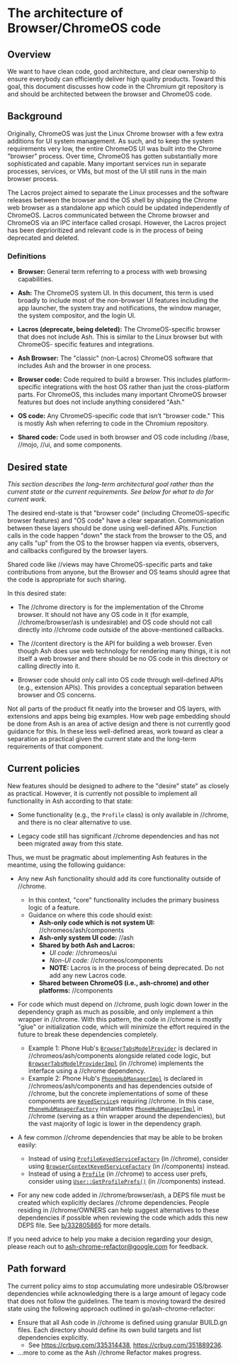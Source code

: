# The architecture of Browser/ChromeOS code

## Overview

We want to have clean code, good architecture, and clear ownership to ensure
everybody can efficiently deliver high quality products. Toward this goal, this
document discusses how code in the Chromium git repository is and should be
architected between the browser and ChromeOS code.

## Background

Originally, ChromeOS was just the Linux Chrome browser with a few extra
additions for UI system management. As such, and to keep the system requirements
very low, the entire ChromeOS UI was built into the Chrome "browser" process.
Over time, ChromeOS has gotten substantially more sophisticated and capable.
Many important services run in separate processes, services, or VMs, but most of
the UI still runs in the main browser process.

The Lacros project aimed to separate the Linux processes and the software
releases between the browser and the OS shell by shipping the Chrome web browser
as a standalone app which could be updated independently of ChromeOS. Lacros
communicated between the Chrome browser and ChromeOS via an IPC interface called
crosapi. However, the Lacros project has been deprioritized and relevant code is
in the process of being deprecated and deleted.

### Definitions

- **Browser:** General term referring to a process with web browsing capabilities.

- **Ash:** The ChromeOS system UI. In this document, this term is used broadly
  to include most of the non-browser UI features including the app launcher, the
  system tray and notifications, the window manager, the system compositor, and
  the login UI.

- **Lacros (deprecate, being deleted):** The ChromeOS-specific browser that does
  not include Ash. This is similar to the Linux browser but with ChromeOS-
  specific features and integrations.

- **Ash Browser:** The "classic" (non-Lacros) ChromeOS software that includes
  Ash and the browser in one process.

- **Browser code:** Code required to build a browser. This includes
  platform-specific integrations with the host OS rather than just the
  cross-platform parts. For ChromeOS, this includes many important ChromeOS
  browser features but does not include anything considered "Ash."

- **OS code:** Any ChromeOS-specific code that isn’t "browser code." This is
  mostly Ash when referring to code in the Chromium repository.

- **Shared code:** Code used in both browser and OS code including //base,
  //mojo, //ui, and some components.

## Desired state

_This section describes the long-term architectural goal rather than the current
state or the current requirements. See below for what to do for current work._

The desired end-state is that "browser code" (including ChromeOS-specific
browser features) and "OS code" have a clear separation. Communication between
these layers should be done using well-defined APIs. Function calls in the code
happen "down" the stack from the browser to the OS, and any calls "up" from the
OS to the browser happen via events, observers, and callbacks configured by the
browser layers.

Shared code like //views may have ChromeOS-specific parts and take contributions
from anyone, but the Browser and OS teams should agree that the code is
appropriate for such sharing.

In this desired state:

- The //chrome directory is for the implementation of the Chrome browser. It
  should not have any OS code in it (for example, //chrome/browser/ash is
  undesirable) and OS code should not call directly into //chrome code outside
  of the above-mentioned callbacks.

- The //content directory is the API for building a web browser. Even though Ash
  does use web technology for rendering many things, it is not itself a web
  browser and there should be no OS code in this directory or calling directly
  into it.

- Browser code should only call into OS code through well-defined APIs (e.g.,
  extension APIs). This provides a conceptual separation between browser and OS
  concerns.

Not all parts of the product fit neatly into the browser and OS layers, with
extensions and apps being big examples. How web page embedding should be done
from Ash is an area of active design and there is not currently good guidance
for this. In these less well-defined areas, work toward as clear a separation as
practical given the current state and the long-term requirements of that
component.

## Current policies

New features should be designed to adhere to the "desire" state" as closely as
practical. However, it is currently not possible to implement all functionality
in Ash according to that state:

- Some functionality (e.g., the `Profile` class) is only available in //chrome,
  and there is no clear alternative to use.

- Legacy code still has significant //chrome dependencies and has not been
  migrated away from this state.

Thus, we must be pragmatic about implementing Ash features in the meantime,
using the following guidance:

- Any new Ash functionality should add its core functionality outside of
  //chrome.
  - In this context, "core" functionality includes the primary business logic of
    a feature.
  - Guidance on where this code should exist:
    - **Ash-only code which is not system UI:** //chromeos/ash/components
    - **Ash-only system UI code:** //ash
    - **Shared by both Ash and Lacros:**
      - *UI code:* //chromeos/ui
      - *Non-UI code:* //chromeos/components
      - **NOTE:** Lacros is in the process of being deprecated. Do not add any
        new Lacros code.
    - **Shared between ChromeOS (i.e., ash-chrome) and other platforms:**
      //components

- For code which must depend on //chrome, push logic down lower in the
  dependency graph as much as possible, and only implement a thin wrapper in
  //chrome. With this pattern, the code in //chrome is mostly "glue" or
  initialization code, which will minimize the effort required in the future to
  break these dependencies completely.
  - Example 1: Phone Hub's [`BrowserTabsModelProvider`](https://source.chromium.org/chromium/chromium/src/+/main:chromeos/ash/components/phonehub/browser_tabs_model_provider.h;drc=2a153c1bc9f24cae375eee3cc875903866997918)
    is declared in //chromeos/ash/components alongside related code logic, but
    [`BrowserTabsModelProviderImpl`](https://source.chromium.org/chromium/chromium/src/+/main:chrome/browser/ash/phonehub/browser_tabs_model_provider_impl.h;drc=fe132eeb21687c455d695d6af346f15454828d01)
    (in //chrome) implements the interface using a //chrome dependency.
  - Example 2: Phone Hub's [`PhoneHubManagerImpl`](https://source.chromium.org/chromium/chromium/src/+/main:chromeos/ash/components/phonehub/phone_hub_manager_impl.h;drc=6b2b6f5aa258a1616fab24634c4e9477cfef5daf)
    is declared in //chromeos/ash/components and has dependencies outside of
    //chrome, but the concrete implementations of some of these components are
    [`KeyedService`](https://source.chromium.org/chromium/chromium/src/+/main:components/keyed_service/core/keyed_service.h;drc=d23075f3066f6aab6fd5f8446ea5dde3ebff1097)s
    requiring //chrome. In this case, [`PhoneHubManagerFactory`](https://source.chromium.org/chromium/chromium/src/+/main:chrome/browser/ash/phonehub/phone_hub_manager_factory.h;drc=d23075f3066f6aab6fd5f8446ea5dde3ebff1097)
    instantiates [`PhoneHubManagerImpl`](https://source.chromium.org/chromium/chromium/src/+/main:chromeos/ash/components/phonehub/phone_hub_manager_impl.h;drc=6b2b6f5aa258a1616fab24634c4e9477cfef5daf)
    in //chrome (serving as a thin wrapper around the dependencies), but the
    vast majority of logic is lower in the dependency graph.

- A few common //chrome dependencies that may be able to be broken easily:
  - Instead of using [`ProfileKeyedServiceFactory`](https://source.chromium.org/chromium/chromium/src/+/main:chrome/browser/profiles/profile_keyed_service_factory.h;drc=77a7a02b1822640e35cac72c0ddd7af7275eeb9b)
    (in //chrome), consider using [`BrowserContextKeyedServiceFactory`](https://source.chromium.org/chromium/chromium/src/+/main:components/keyed_service/content/browser_context_keyed_service_factory.h;drc=371515598109bf869e1acbe5ea67813fc1a4cc3d)
    (in //components) instead.
  - Instead of using a [`Profile`](https://source.chromium.org/chromium/chromium/src/+/main:chrome/browser/profiles/profile.h;l=308-311;drc=3f4203f7dca2f7e804f30cfa783e24f90acd9059)
    (in //chrome) to access user prefs, consider using
    [`User::GetProfilePrefs()`](https://source.chromium.org/chromium/chromium/src/+/main:components/user_manager/user.h;l=127-131;drc=e49b1aec9585b0a527c24502dd4b0ee94b142c3c)
    (in //components) instead.

- For any new code added in //chrome/browser/ash, a DEPS file must be created
  which explicitly declares //chrome dependencies. People residing in
  //chrome/OWNERS can help suggest alternatives to these dependencies if
  possible when reviewing the code which adds this new DEPS file. See
  [b/332805865](http://b/332805865) for more details.

If you need advice to help you make a decision regarding your design, please
reach out to ash-chrome-refactor@google.com for feedback.

## Path forward

The current policy aims to stop accumulating more undesirable OS/browser
dependencies while acknowledging there is a large amount of legacy code that
does not follow the guidelines. The team is moving toward the desired state
using the following approach outlined in go/ash-chrome-refactor:

- Ensure that all Ash code in //chrome is defined using granular BUILD.gn files.
  Each directory should define its own build targets and list dependencies
  explicitly.
  - See https://crbug.com/335314438, https://crbug.com/351889236.
- ...more to come as the Ash //chrome Refactor makes progress.
